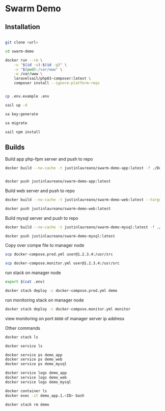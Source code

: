 # Swarm Demo

## Installation

```bash

git clone <url>

cd swarm-demo

docker run --rm \
    -u "$(id -u):$(id -g)" \
    -v "$(pwd):/var/www" \
    -w /var/www \
    laravelsail/php83-composer:latest \
    composer install --ignore-platform-reqs


cp .env.example .env

sail up -d

sa key:generate

sa migrate

sail npm install

```


## Builds

Build app php-fpm server and push to repo

```bash
docker build --no-cache -t justinlaureano/swarm-demo-app:latest -f ./Dockerfile --build-arg user=laravel --build-arg uid=1000 .


docker push justinlaureano/swarm-demo-app:latest
```

Build web server and push to repo

```bash
docker build --no-cache -t justinlaureano/swarm-demo-web:latest --target=prod -f ./docker-compose/nginx/Dockerfile .

docker push justinlaureano/swarm-demo-web:latest
```


Build mysql server and push to repo

```bash
docker build --no-cache -t justinlaureano/swarm-demo-mysql:latest -f ./docker-compose/mysql/Dockerfile .

docker push justinlaureano/swarm-demo-mysql:latest
```



Copy over compe file to manager node

```bash
scp docker-compose.prod.yml user@1.2.3.4:/usr/src

scp docker-compose.monitor.yml user@1.2.3.4:/usr/src
```


run stack on manager node

```bash
export $(cat .env)

docker stack deploy -c docker-compose.prod.yml demo
```


run monitoring stack on manager node

```bash
docker stack deploy -c docker-compose.monitor.yml monitor
```

view monitoring on port `8080` of manager server ip address


Other commands

```bash
docker stack ls

docker service ls

docker service ps demo_app
docker service ps demo_web
docker service ps demo_mysql

docker service logs demo_app
docker service logs demo_web
docker service logs demo_mysql

docker container ls
docker exec -it demo_app.1.<ID> bash

docker stack rm demo
```
